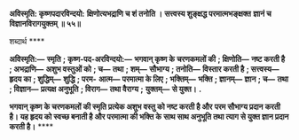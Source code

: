 **अविस्मृति: कृष्णपदारविन्दयो:** **क्षिणोत्यभद्राणि च शं तनोति ।** **सत्त्वस्य शुङ्क्षद्ध परमात्मभङ्क्षक्त** **ज्ञानं च विज्ञानविरागयुक्तम् ॥ ५५॥** 

शब्दार्थ **** 

**अविस्मृति:—** **स्मृति** **; कृष्ण-पद-अरविन्दयो:—** **भगवान् कृष्ण के चरणकमलों की** **; क्षिणोति—** **नष्ट करती है** **; अभद्राणि—** **अशुभ वस्तुओं को** **; च—** **तथा** **; शम्—** **सौभाग्य** **; तनोति—** **विस्तार करती है** **; सत्त्वस्य—** **हृदय का** **; शुद्धिम्—** **शुद्धि** **; परम-** **आत्म—** **परमात्मा के लिए** **; भक्तिम्—** **भक्ति** **; ज्ञानम्—** **ज्ञान** **; च—** **तथा** **; विज्ञान—** **प्रत्यक्ष अनुभूति** **; विराग—** **तथा वैराग्य** **;** **युक्तम्—** **से युक्त।** **.** 

**भगवान् कृष्ण के चरणकमलों की स्मृति प्रत्येक अशुभ वस्तु को नष्ट करती है और** **परम सौभाग्य प्रदान करती है। यह हृदय को स्वच्छ बनाती है और परमात्मा की भक्ति के** **साथ साथ अनुभूति तथा त्याग से युक्त ज्ञान प्रदान करती है।** **** 